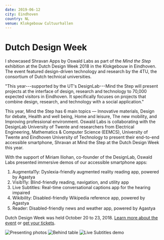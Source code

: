 ```yaml
---
date: 2019-06-12
city: Eindhoven
country: NL
venue: Klokgebouw Cultuurhallen
---
```


# Dutch Design Week

I showcased Shravan Apps by Oswald Labs as part of the _Mind the Step_ exhibition at the Dutch Design Week 2018 in the Klokgebouw in Eindhoven. The event featured design-driven technology and research by the 4TU, the consortium of Dutch technical universities.

"This year---supported by the UT's DesignLab---Mind the Step will present projects at the interface of design, research and technology to 70,000 expected visitors in Eindhoven. It specifically focuses on projects that combine design, research, and technology with a social application."

This year, Mind the Step has 6 main topics — Innovative materials, Design for debate, Health and well being, Home and leisure, The new mobility, and Improving professional environment. Oswald Labs is collaborating with the DesignLab University of Twente and researchers from Electrical Engineering, Mathematics & Computer Science (EEMCS), University of Twente and Eindhoven University of Technology to present their end-to-end accessible smartphone, Shravan at Mind the Step at the Dutch Design Week this year.

With the support of Miriam Iliohan, co-founder of the DesignLab, Oswald Labs presented immersive demos of our accessible smartphone apps:

1. Augmenta11y: Dyslexia-friendly augmented reality reading app, powered by Agastya
2. Visib11y: Blind-friendly reading, navigation, and utility app
3. Live Subtitles: Real-time conversational captions app for the hearing impaired
4. Wikibility: Disabled-friendly Wikipedia reference app, powered by Agastya
5. Reader: Disabled-friendly news and weather app, powered by Agastya

Dutch Design Week was held October 20 to 23, 2018. [Learn more about the event](http://www.mindthestep.nl/) or [get your tickets](http://www.ddw.nl/en/page/ddw-tickets-def).

![Presenting photos](https://user-images.githubusercontent.com/2841780/97719839-8e2fca00-1aed-11eb-869e-3201b7b7dfd0.jpg)
![Behind table](https://user-images.githubusercontent.com/2841780/97719842-8ec86080-1aed-11eb-8bb4-6742952e6e1a.jpg)
![Live Subtitles demo](https://user-images.githubusercontent.com/2841780/97719846-8f60f700-1aed-11eb-940d-eb612812f134.jpg)
